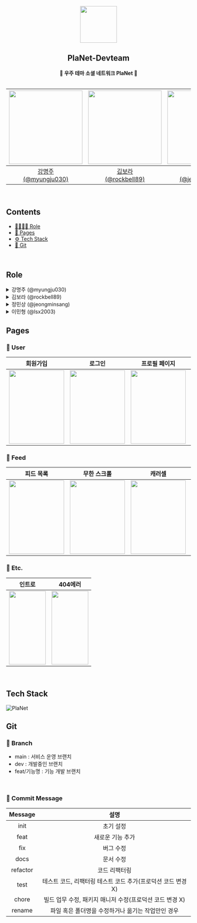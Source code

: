 <div align="center">
  <img src="https://avatars.githubusercontent.com/u/130982389?s=200&v=4" width="100px" height="100px"/>
  <h2>PlaNet-Devteam</h2>
  <b>🚀 우주 테마 소셜 네트워크 PlaNet 🚀</b>
</div>
  <br/>
<div align="center">

| <img src="https://avatars.githubusercontent.com/u/96197310?v=4" width="200px" height="200px"> | <img src="https://avatars.githubusercontent.com/u/52031484?v=4" width="200px" height="200px"> | <img src="https://avatars.githubusercontent.com/u/101001956?v=4" width="200px" height="200px"> | <img src="https://avatars.githubusercontent.com/u/67294348?v=4" width="200px" height="200px"> |
| :-------------------------------------------------------------------------------------------: | :-------------------------------------------------------------------------------------------: | :--------------------------------------------------------------------------------------------: | :-------------------------------------------------------------------------------------------: |
|                   [강명주<br/>(@myungju030)](https://github.com/myungju030)                   |                   [김보라<br/>(@rockbell89)](https://github.com/rockbell89)                   |                 [정민상<br/>(@jeongminsang)](https://github.com/jeongminsang)                  |                      [이민형<br/>(@lsx2003)](https://github.com/lsx2003)                      |

</div>
<br/>

## Contents

- [👨‍👨‍👧‍👦 Role](#role)
- [📃 Pages](#pages)
- [⚙ Tech Stack](#tech-stack)
- [🔗 Git](#git)

<br/>

## Role

<details markdown="1">
  <summary>강명주 (@myungju030)</summary>
  <div>
    <ul>
      <li>공통 컴포넌트</li>
      - 공통으로 사용할 버튼, 모달창 구현
      <li>피드 페이지</li>
      - 피드 생성, 수정 기능 구현<br>
      - 피드 이미지 업로드 구현<br>
      - useMouseDrag 커스텀 훅을 통한 좌우 스크롤 기능 구현
      <li>README.md 작성</li>
    </ul>
  </div>
</details>

<details markdown="1">
  <summary>김보라 (@rockbell89)</summary>
  <div>
    <ul>
      <li> 레이아웃</li>
      - 로그인 상태여부에 따른 레이아웃 구분
      <li> 인트로 & 404 에러</li>
      - 인트로 화면 CSS 애니메이션 적용<br>
      - 404 에러페이지 CSS 애니메이션 적용
      <li> 회원가입 & 로그인</li>
      - 회원가입 및 로그인 기능 구현 <br>
      - useForm 커스텀 훅을 통한 폼 데이터 상태 관리<br>
      - 로그인 시 recoil 및 cookie를 통한 유저정보 상태 관리
      <li> 프로필 페이지</li>
      - 프로필 정보 및 유저별 피드 목록 구현 <br>
      - 프로필 수정 기능 구현<br>
      - 프로필 이미지 업로드  기능 구현
      <li> 기타</li>
      - useInfinityScroll 커스텀 훅 리팩토링 <br>
      - 서버 유저정보 수정 구현<br>
      - 서버 피드 CRUD  구현
    </ul>
  </div>
</details>

<details markdown="1">
  <summary>정민상 (@jeongminsang)</summary>
  <div>
   <ul>
      <li> 피드 페이지</li>
      - SSR 을 활용한 첫 피드 데이터 페칭<br>
      - 이미지 데이터의 갯수에 따라서 피드에 출력되는 방식 변경<br>
        &nbsp;&nbsp;&nbsp; 1개라면? 꽉 채워서 출력<br>
        &nbsp;&nbsp;&nbsp; 2개라면? 양옆에 나눠서 출력<br>
        &nbsp;&nbsp;&nbsp; 3개라면? 위에 2개 아래 1개 나눠서 출력<br>
        &nbsp;&nbsp;&nbsp; 4개 이상이라면? 최대 4개까지 출력하고 나머지는 모달창을 통해 확인 가능
      <li> 무한 스크롤</li>
      - 맨 아래로 스크롤을 이동하면 로딩 스피너가 동작하고 React-Query가 서버에 요청<br>
      - 첫번째 데이터는 SSR을 통해 데이터를 미리 가져오고 무한스크롤은 두번째 데이터부터 순차적으로 가져옴<br>
      - 만약 서버에 데이터가 더 없다면? 더 이상 요청을 보내지 않고 중단
      <li> 이미지 캐러셀</li>
      - 이미지를 클릭하면 모달창이 켜지고 해당 이미지를 자세하게 볼 수 있음<br>
      - 이미지가 여러장일 때 이미지를 드래그하면 다음 이미지로 슬라이드
    </ul>
  </div>
</details>

<details markdown="1">
  <summary>이민형 (@lsx2003)</summary>
  <div>
   <ul>
      <li>프로젝트 초기설정</li>
      <li>AWS S3 버킷 이미지 업로드 구현</li>
    </ul>
  </div>
</details>

## Pages

### 🚀 User

|                                                                      회원가입                                                                      |                                                                       로그인                                                                       |                                                                   프로필 페이지                                                                    |                                                                    프로필 수정                                                                     |
| :------------------------------------------------------------------------------------------------------------------------------------------------: | :------------------------------------------------------------------------------------------------------------------------------------------------: | :------------------------------------------------------------------------------------------------------------------------------------------------: | :------------------------------------------------------------------------------------------------------------------------------------------------: |
| <img src="https://github.com/PlaNet-Devteam/sns-project-client/assets/96197310/3c38e897-55d2-4869-b288-f81e91ceaa1f" width="150px" height="200px"> | <img src="https://github.com/PlaNet-Devteam/sns-project-client/assets/96197310/f356cc37-8161-484f-af91-2f04ed49a7c0" width="150px" height="200px"> | <img src="https://github.com/PlaNet-Devteam/sns-project-client/assets/96197310/21c4d8a1-aece-4d22-b18d-2831caa1b41d" width="150px" height="200px"> | <img src="https://github.com/PlaNet-Devteam/sns-project-client/assets/96197310/949643fa-b6a0-41f8-8435-fb47a079734c" width="150px" height="200px"> |

### 🚀 Feed

|                                                                     피드 목록                                                                      |                                                                    무한 스크롤                                                                     |                                                                       캐러셀                                                                       |                                                                        생성                                                                        |                                                                     수정&삭제                                                                      |
| :------------------------------------------------------------------------------------------------------------------------------------------------: | :------------------------------------------------------------------------------------------------------------------------------------------------: | :------------------------------------------------------------------------------------------------------------------------------------------------: | :------------------------------------------------------------------------------------------------------------------------------------------------: | :------------------------------------------------------------------------------------------------------------------------------------------------: |
| <img src="https://github.com/PlaNet-Devteam/sns-project-client/assets/96197310/a87c194d-c6f2-4b66-a950-a6340ea41b32" width="150px" height="200px"> | <img src="https://github.com/PlaNet-Devteam/sns-project-client/assets/96197310/abe35ddd-3fbd-499c-8f3f-cecba74e01bd" width="150px" height="200px"> | <img src="https://github.com/PlaNet-Devteam/sns-project-client/assets/96197310/425023ed-79da-4c7a-9219-a232bcb86fd5" width="150px" height="200px"> | <img src="https://github.com/PlaNet-Devteam/sns-project-client/assets/96197310/2ef94175-4b2f-4330-a8db-f947d9a0e562" width="150px" height="200px"> | <img src="https://github.com/PlaNet-Devteam/sns-project-client/assets/96197310/1b70e230-8fbf-42cb-885d-a826b5c36a2e" width="150px" height="200px"> |

### 🚀 Etc.

|                                                                       인트로                                                                       |                                                                      404에러                                                                       |
| :------------------------------------------------------------------------------------------------------------------------------------------------: | :------------------------------------------------------------------------------------------------------------------------------------------------: |
| <img src="https://github.com/PlaNet-Devteam/sns-project-client/assets/96197310/49adea30-2772-4831-ba88-d8087c0738ec" width="100px" height="200px"> | <img src="https://github.com/PlaNet-Devteam/sns-project-client/assets/96197310/862b34cc-8ac3-4192-bff7-0ffa29a50c05" width="100px" height="200px"> |

<br/>

## Tech Stack

![PlaNet](https://github.com/PlaNet-Devteam/sns-project-client/assets/96197310/358b2921-6ccb-41c2-b857-ee072d96bc0c)

## Git

### 🌿 Branch

- main : 서비스 운영 브랜치
- dev : 개발중인 브랜치
- feat/기능명 : 기능 개발 브랜치

<br/>

### 💌 Commit Message

| Message  |                             설명                             |
| :------: | :----------------------------------------------------------: |
|   init   |                          초기 설정                           |
|   feat   |                       새로운 기능 추가                       |
|   fix    |                          버그 수정                           |
|   docs   |                          문서 수정                           |
| refactor |                        코드 리팩터링                         |
|   test   | 테스트 코드, 리팩터링 테스트 코드 추가(프로덕션 코드 변경 X) |
|  chore   |   빌드 업무 수정, 패키지 매니저 수정(프로덕션 코드 변경 X)   |
|  rename  |      파일 혹은 폴더명을 수정하거나 옮기는 작업만인 경우      |
